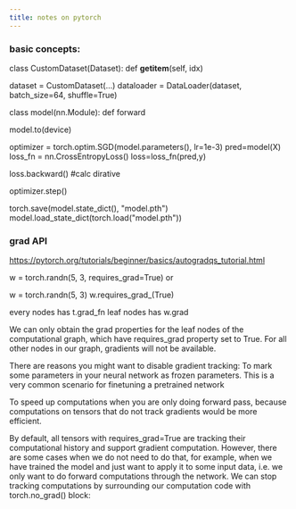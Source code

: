 ```yaml
---
title: notes on pytorch
---
```


### basic concepts:

class CustomDataset(Dataset):
  def __getitem__(self, idx)

dataset = CustomDataset(...)
dataloader = DataLoader(dataset, batch_size=64, shuffle=True)

class model(nn.Module):
  def forward

model.to(device)

optimizer = torch.optim.SGD(model.parameters(), lr=1e-3)
pred=model(X)
loss_fn = nn.CrossEntropyLoss()
loss=loss_fn(pred,y)

loss.backward() #calc dirative

optimizer.step() 

torch.save(model.state_dict(), "model.pth")
model.load_state_dict(torch.load("model.pth"))

### grad API

https://pytorch.org/tutorials/beginner/basics/autogradqs_tutorial.html

w = torch.randn(5, 3, requires_grad=True) or

w = torch.randn(5, 3)
w.requires_grad_(True)

every nodes has t.grad_fn
leaf nodes has w.grad

We can only obtain the grad properties for the leaf nodes of the computational graph, which have requires_grad property set to True. For all other nodes in our graph, gradients will not be available.


There are reasons you might want to disable gradient tracking:
To mark some parameters in your neural network as frozen parameters. This is a very common scenario for finetuning a pretrained network

To speed up computations when you are only doing forward pass, because computations on tensors that do not track gradients would be more efficient.


By default, all tensors with requires_grad=True are tracking their computational history and support gradient computation. However, there are some cases when we do not need to do that, for example, when we have trained the model and just want to apply it to some input data, i.e. we only want to do forward computations through the network. We can stop tracking computations by surrounding our computation code with torch.no_grad() block:
